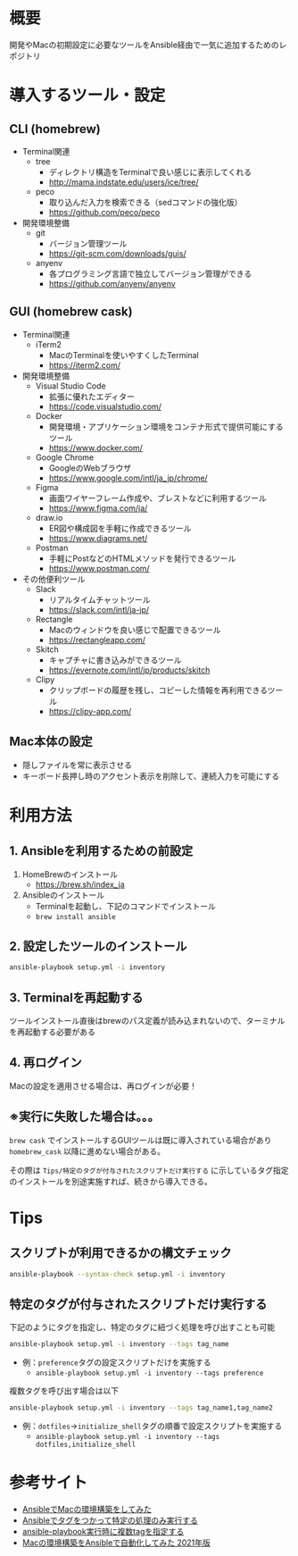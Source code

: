 # 概要
開発やMacの初期設定に必要なツールをAnsible経由で一気に追加するためのレポジトリ

# 導入するツール・設定

## CLI (homebrew)
- Terminal関連
    - tree
        - ディレクトリ構造をTerminalで良い感じに表示してくれる
        - http://mama.indstate.edu/users/ice/tree/
    - peco
        - 取り込んだ入力を検索できる（sedコマンドの強化版）
        - https://github.com/peco/peco
- 開発環境整備
    - git
        - バージョン管理ツール
        - https://git-scm.com/downloads/guis/
    - anyenv
        - 各プログラミング言語で独立してバージョン管理ができる
        - https://github.com/anyenv/anyenv

## GUI (homebrew cask)
- Terminal関連
    - iTerm2
        - MacのTerminalを使いやすくしたTerminal
        - https://iterm2.com/
- 開発環境整備
    - Visual Studio Code
        - 拡張に優れたエディター
        - https://code.visualstudio.com/
    - Docker
        - 開発環境・アプリケーション環境をコンテナ形式で提供可能にするツール
        - https://www.docker.com/
    - Google Chrome
        - GoogleのWebブラウザ
        - https://www.google.com/intl/ja_jp/chrome/
    - Figma
        - 画面ワイヤーフレーム作成や、ブレストなどに利用するツール
        - https://www.figma.com/ja/
    - draw.io
        - ER図や構成図を手軽に作成できるツール
        - https://www.diagrams.net/
    - Postman
        - 手軽にPostなどのHTMLメソッドを発行できるツール
        - https://www.postman.com/
- その他便利ツール
    - Slack
        - リアルタイムチャットツール
        - https://slack.com/intl/ja-jp/
    - Rectangle
        - Macのウィンドウを良い感じで配置できるツール
        - https://rectangleapp.com/
    - Skitch
        - キャプチャに書き込みができるツール
        - https://evernote.com/intl/jp/products/skitch
    - Clipy
        - クリップボードの履歴を残し、コピーした情報を再利用できるツール
        - https://clipy-app.com/

## Mac本体の設定
- 隠しファイルを常に表示させる
- キーボード長押し時のアクセント表示を削除して、連続入力を可能にする

# 利用方法

## 1. Ansibleを利用するための前設定
1. HomeBrewのインストール
    - https://brew.sh/index_ja
2. Ansibleのインストール
    - Terminalを起動し、下記のコマンドでインストール
    - ```brew install ansible```

## 2. 設定したツールのインストール
```zsh
ansible-playbook setup.yml -i inventory
```

## 3. Terminalを再起動する
ツールインストール直後はbrewのパス定義が読み込まれないので、ターミナルを再起動する必要がある

## 4. 再ログイン
Macの設定を適用させる場合は、再ログインが必要！

## ※実行に失敗した場合は。。。
`brew cask` でインストールするGUIツールは既に導入されている場合があり `homebrew_cask` 以降に進めない場合がある。

その際は `Tips/特定のタグが付与されたスクリプトだけ実行する` に示しているタグ指定のインストールを別途実施すれば、続きから導入できる。

# Tips
## スクリプトが利用できるかの構文チェック
```zsh
ansible-playbook --syntax-check setup.yml -i inventory
```

## 特定のタグが付与されたスクリプトだけ実行する
下記のようにタグを指定し、特定のタグに紐づく処理を呼び出すことも可能
```zsh
ansible-playbook setup.yml -i inventory --tags tag_name
```

- 例：`preference`タグの設定スクリプトだけを実施する
    - `ansible-playbook setup.yml -i inventory --tags preference`

複数タグを呼び出す場合は以下
```zsh
ansible-playbook setup.yml -i inventory --tags tag_name1,tag_name2
```

- 例：`dotfiles`->`initialize_shell`タグの順番で設定スクリプトを実施する
    - `ansible-playbook setup.yml -i inventory --tags dotfiles,initialize_shell`


# 参考サイト
- [AnsibleでMacの環境構築をしてみた](https://rightcode.co.jp/blog/information-technology/ansible-mac-environment-setup)
- [Ansibleでタグをつかって特定の処理のみ実行する](https://www.kabegiwablog.com/entry/2018/02/23/090000)
- [ansible-playbook実行時に複数tagを指定する](https://qiita.com/tommarute/items/5cb93abdc96fa228bc13)
- [Macの環境構築をAnsibleで自動化してみた 2021年版](https://tech.prog-8.com/entry/2021/12/19/setup-mac-ansible)
